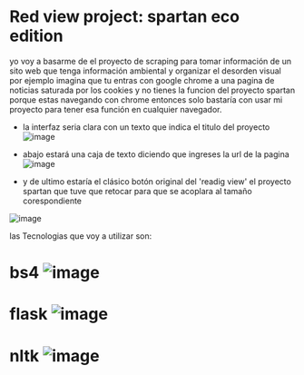 # Red view project: spartan eco edition
yo voy a basarme de el proyecto de scraping para tomar información de un sito web que tenga información ambiental y organizar el desorden visual por ejemplo imagina que tu entras con google chrome a una pagina de noticias saturada por los cookies y no tienes la funcion del proyecto spartan porque estas navegando con chrome entonces solo bastaría con usar mi proyecto para tener esa función en cualquier navegador.
* la interfaz seria clara con un texto que indica el titulo del proyecto ![image](https://github.com/user-attachments/assets/9cb929b3-65d5-4512-a578-669d626cee35)

* abajo estará una caja de texto diciendo que ingreses la url de la pagina ![image](https://github.com/user-attachments/assets/370ebba1-8c96-4627-a8e8-37f7aaf417fa)

* y de ultimo estaría el clásico botón original del 'readig view' el proyecto spartan que tuve que retocar para que se acoplara al tamaño corespondiente
 
 ![image](https://github.com/user-attachments/assets/d913ee9d-59f7-4aba-a600-474ab23f00b9)

  
las Tecnologias que voy a utilizar son:
# bs4 ![image](https://github.com/user-attachments/assets/e422e466-9b75-4f36-b2db-a70893295bd1)


# flask ![image](https://github.com/user-attachments/assets/71c8a0b3-cc5b-476e-9e2e-3969dabea445)

# nltk ![image](https://github.com/user-attachments/assets/402b1910-906d-48b3-bbb1-9b30f95e3fb7)






